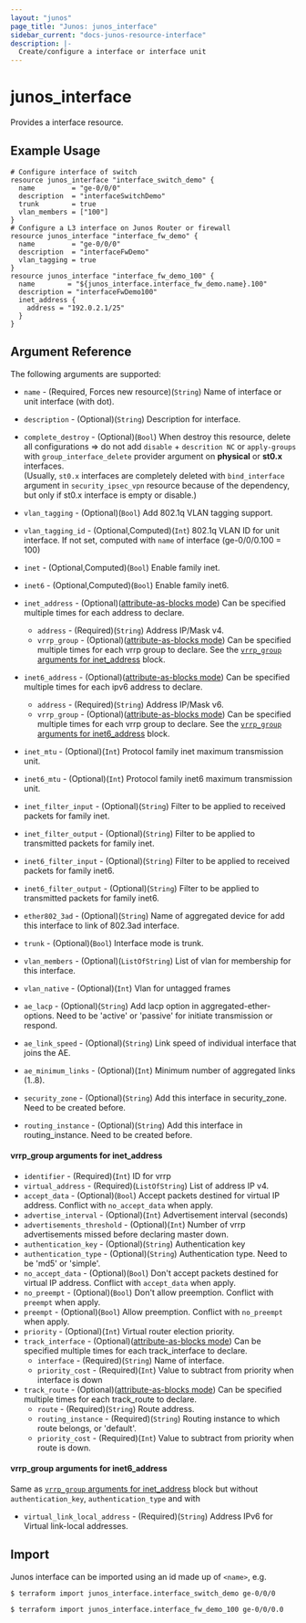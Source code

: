 ```yaml
---
layout: "junos"
page_title: "Junos: junos_interface"
sidebar_current: "docs-junos-resource-interface"
description: |-
  Create/configure a interface or interface unit
---
```


# junos_interface

Provides a interface resource.

## Example Usage

```hcl
# Configure interface of switch
resource junos_interface "interface_switch_demo" {
  name         = "ge-0/0/0"
  description  = "interfaceSwitchDemo"
  trunk        = true
  vlan_members = ["100"]
}
# Configure a L3 interface on Junos Router or firewall
resource junos_interface "interface_fw_demo" {
  name         = "ge-0/0/0"
  description  = "interfaceFwDemo"
  vlan_tagging = true
}
resource junos_interface "interface_fw_demo_100" {
  name        = "${junos_interface.interface_fw_demo.name}.100"
  description = "interfaceFwDemo100"
  inet_address {
    address = "192.0.2.1/25"
  }
}
```

## Argument Reference

The following arguments are supported:

* `name` - (Required, Forces new resource)(`String`) Name of interface or unit interface (with dot).
* `description` - (Optional)(`String`) Description for interface.
* `complete_destroy` - (Optional)(`Bool`) When destroy this resource, delete all configurations => do not add `disable` + `descrition NC` or `apply-groups` with `group_interface_delete` provider argument on **physical** or **st0.x** interfaces.  
(Usually, `st0.x` interfaces are completely deleted with `bind_interface` argument in `security_ipsec_vpn` resource because of the dependency, but only if st0.x interface is empty or disable.)
* `vlan_tagging` - (Optional)(`Bool`) Add 802.1q VLAN tagging support.
* `vlan_tagging_id` - (Optional,Computed)(`Int`) 802.1q VLAN ID for unit interface. If not set, computed with `name` of interface (ge-0/0/0.100 = 100)
* `inet` - (Optional,Computed)(`Bool`) Enable family inet.
* `inet6` - (Optional,Computed)(`Bool`) Enable family inet6.
* `inet_address` - (Optional)([attribute-as-blocks mode](https://www.terraform.io/docs/configuration/attr-as-blocks.html)) Can be specified multiple times for each address to declare.
  * `address` - (Required)(`String`) Address IP/Mask v4.
  * `vrrp_group` - (Optional)([attribute-as-blocks mode](https://www.terraform.io/docs/configuration/attr-as-blocks.html)) Can be specified multiple times for each vrrp group to declare. See the [`vrrp_group` arguments for inet_address](#vrrp_group-arguments-for-inet_address) block.

* `inet6_address` - (Optional)([attribute-as-blocks mode](https://www.terraform.io/docs/configuration/attr-as-blocks.html)) Can be specified multiple times for each ipv6 address to declare.
  * `address` - (Required)(`String`) Address IP/Mask v6.
  * `vrrp_group` - (Optional)([attribute-as-blocks mode](https://www.terraform.io/docs/configuration/attr-as-blocks.html)) Can be specified multiple times for each vrrp group to declare. See the [`vrrp_group` arguments for inet6_address](#vrrp_group-arguments-for-inet6_address) block.
* `inet_mtu` - (Optional)(`Int`) Protocol family inet maximum transmission unit.
* `inet6_mtu` - (Optional)(`Int`) Protocol family inet6 maximum transmission unit.
* `inet_filter_input` - (Optional)(`String`) Filter to be applied to received packets for family inet.
* `inet_filter_output` - (Optional)(`String`) Filter to be applied to transmitted packets for family inet.
* `inet6_filter_input` - (Optional)(`String`) Filter to be applied to received packets for family inet6.
* `inet6_filter_output` - (Optional)(`String`) Filter to be applied to transmitted packets for family inet6.
* `ether802_3ad` - (Optional)(`String`) Name of aggregated device for add this interface to link of 802.3ad interface.
* `trunk` - (Optional)(`Bool`) Interface mode is trunk.
* `vlan_members` - (Optional)(`ListOfString`) List of vlan for membership for this interface.
* `vlan_native` - (Optional)(`Int`) Vlan for untagged frames
* `ae_lacp` - (Optional)(`String`) Add lacp option in aggregated-ether-options. Need to be 'active' or 'passive' for initiate transmission or respond.
* `ae_link_speed` - (Optional)(`String`) Link speed of individual interface that joins the AE.
* `ae_minimum_links` - (Optional)(`Int`) Minimum number of aggregated links (1..8).
* `security_zone` - (Optional)(`String`) Add this interface in security_zone. Need to be created before.
* `routing_instance` - (Optional)(`String`) Add this interface in routing_instance. Need to be created before.

#### vrrp_group arguments for inet_address
* `identifier` - (Required)(`Int`) ID for vrrp
* `virtual_address` - (Required)(`ListOfString`) List of address IP v4.
* `accept_data` - (Optional)(`Bool`) Accept packets destined for virtual IP address. Conflict with `no_accept_data` when apply.
* `advertise_interval` - (Optional)(`Int`) Advertisement interval (seconds)
* `advertisements_threshold` - (Optional)(`Int`)  Number of vrrp advertisements missed before declaring master down.
* `authentication_key` - (Optional)(`String`) Authentication key
* `authentication_type` - (Optional)(`String`) Authentication type. Need to be 'md5' or 'simple'.
* `no_accept_data` - (Optional)(`Bool`) Don't accept packets destined for virtual IP address. Conflict with `accept_data` when apply.
* `no_preempt` - (Optional)(`Bool`) Don't allow preemption. Conflict with `preempt` when apply.
* `preempt` - (Optional)(`Bool`) Allow preemption. Conflict with `no_preempt` when apply.
* `priority` - (Optional)(`Int`) Virtual router election priority.
* `track_interface` - (Optional)([attribute-as-blocks mode](https://www.terraform.io/docs/configuration/attr-as-blocks.html)) Can be specified multiple times for each track_interface to declare.
  * `interface` - (Required)(`String`) Name of interface.
  * `priority_cost` - (Required)(`Int`) Value to subtract from priority when interface is down
* `track_route` - (Optional)([attribute-as-blocks mode](https://www.terraform.io/docs/configuration/attr-as-blocks.html)) Can be specified multiple times for each track_route to declare.
  * `route` - (Required)(`String`) Route address.
  * `routing_instance` - (Required)(`String`) Routing instance to which route belongs, or 'default'.
  * `priority_cost` - (Required)(`Int`) Value to subtract from priority when route is down.

#### vrrp_group arguments for inet6_address
Same as [`vrrp_group` arguments for inet_address](#vrrp_group-arguments-for-inet_address) block but without `authentication_key`, `authentication_type` and with

 * `virtual_link_local_address` - (Required)(`String`) Address IPv6 for Virtual link-local addresses.

## Import

Junos interface can be imported using an id made up of `<name>`, e.g.

```
$ terraform import junos_interface.interface_switch_demo ge-0/0/0

$ terraform import junos_interface.interface_fw_demo_100 ge-0/0/0.0
```
